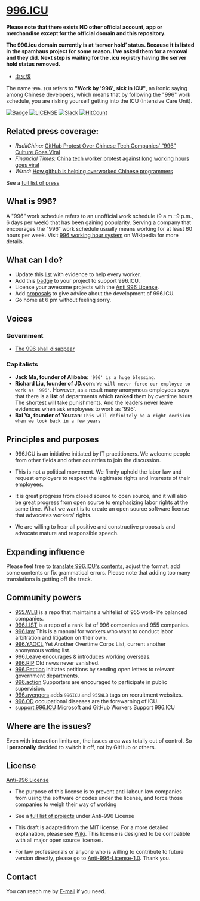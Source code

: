[996.ICU](https://996.icu/#/en_US)
=======
**Please note that there exists NO other official account, app or merchandise except for the official domain and this repository.**

**The 996.icu domain currently is at ‘server hold’ status. Because it is listed in the spamhaus project for some reason. I’ve asked them for a removal and they did. Next step is waiting for the .icu registry having the server hold status removed.**
* [中文版](./README_CN.md)

The name `996.ICU` refers to **"Work by '996', sick in ICU"**, an ironic saying among Chinese developers, which means that by following the "996" work schedule, you are risking yourself getting into the ICU (Intensive Care Unit).

[![Badge](https://img.shields.io/badge/link-996.icu-%23FF4D5B.svg?style=flat-square)](https://996.icu/#/en_US)
[![LICENSE](https://img.shields.io/badge/license-Anti%20996-blue.svg?style=flat-square)](https://github.com/996icu/996.ICU/blob/master/LICENSE)
[![Slack](https://img.shields.io/badge/slack-996icu-green.svg?style=flat-square)](https://join.slack.com/t/996icu/shared_invite/enQtNTg4MjA3MzA1MzgxLWQyYzM5M2IyZmIyMTVjMzU5NTE5MGI5Y2Y2YjgwMmJiMWMxMWMzNGU3NDJmOTdhNmRlYjJlNjk5ZWZhNWIwZGM)
[![HitCount](http://hits.dwyl.io/996icu/996.ICU.svg)](http://hits.dwyl.io/996icu/996.ICU)


Related press coverage:
---
* *RadiiChina:* [GitHub Protest Over Chinese Tech Companies’ “996” Culture Goes Viral](https://radiichina.com/github-protest-chinese-tech-996/)
* *Financial Times:*  [China tech worker protest against long working hours goes viral](https://www.ft.com/content/72754638-55d1-11e9-91f9-b6515a54c5b1)
* *Wired:* [How github is helping overworked Chinese programmers](https://www.wired.com/story/how-github-helping-overworked-chinese-programmers/)

See a [full list of press](externals/news_EN.md)



What is 996?
---

A "996" work schedule refers to an unofficial work schedule (9 a.m.&ndash;9 p.m., 6 days per week) that has been gaining popularity. Serving a company that encourages the "996" work schedule usually means working for at least 60 hours per week.
Visit [996 working hour system](https://en.wikipedia.org/wiki/996_working_hour_system) on Wikipedia for more details.


What can I do?
---

- Update this [list](blacklist/README.md) with evidence to help every worker.  
- Add this [badge](externals/instruction.md) to your project to support 996.ICU.  
- License your awesome projects with the [Anti 996 License](LICENSE).  
- Add [proposals](proposal/README.md) to give advice about the development of 996.ICU.
- Go home at 6 pm without feeling sorry.


Voices
---

### Government
- [The 996 shall disappear](http://www.xinhuanet.com/politics/2019-04/15/c_1124370790.htm)


### Capitalists
- **Jack Ma, founder of Alibaba**: `'996' is a huge blessing`.
- **Richard Liu, founder of JD.com**: `We will never force our employee to work as '996'`.
However, as a result many anonymous employees says that there is a **list** of departments which **ranked** them by overtime hours. The shortest will take punishments. And the leaders never leave evidences when ask employees to work as '996'.
- **Bai Ya, founder of Youzan**: `This will definitely be a right decision when we look back in a few years`




Principles and purposes
---

* 996.ICU is an initiative initiated by IT practitioners. We welcome people from other fields and other countries to join the discussion.

* This is not a political movement. We firmly uphold the labor law and request employers to respect the legitimate rights and interests of their employees.

* It is great progress from closed source to open source, and it will also be great progress from open source to emphasizing labor rights at the same time. What we want is to create an open source software license that advocates workers' rights.

* We are willing to hear all positive and constructive proposals and advocate mature and responsible speech.


Expanding influence
---

Please feel free to [translate 996.ICU's contents](i18n/README.md), adjust the format, add some contents or fix grammatical errors. Please note that adding too many translations is getting off the track.

Community powers
---

 - [955.WLB](https://github.com/formulahendry/955.WLB) is a repo that maintains a whitelist of 955 work-life balanced companies.
 - [996.LIST](https://github.com/fengT-T/996_list) is a repo of a rank list of 996 companies and 955 companies.
 - [996.law](https://github.com/CPdogson/996.law) This is a manual for workers who want to conduct labor arbitration and litigation on their own.
 - [996.YAOCL](https://github.com/boycott996/yaocl) Yet Another Overtime Corps List, current another anonymous voting list.
 - [996.Leave](https://github.com/623637646/996.Leave) encourages & introduces working overseas.
 - [996.RIP](https://996.rip) Old news never vanished.
 - [996.Petition](https://github.com/xokctah/996.petition) initiates petitions by sending open letters to relevant government departments.
 - [996.action](https://github.com/CPdogson/996action) Supporters are encouraged to participate in public supervision.
 - [996.avengers](https://github.com/996-icu-avengers/Natasha) adds `996ICU` and `955WLB` tags on recruitment websites.
 - [996.OD](https://github.com/zheolong/996.OD.git) occupational diseases are the forewarning of ICU.
 - [support.996.ICU](https://github.com/msworkers/support.996.ICU) Microsoft and GitHub Workers Support 996.ICU

Where are the issues?
---

Even with interaction limits on, the issues area was totally out of control.
So I **personally** decided to switch it off, not by GitHub or others.


License
---

[Anti-996 License](LICENSE)

 - The purpose of this license is to prevent anti-labour-law companies from using the software or codes under the license, and force those companies to weigh their way of working
 - See a [full list of projects](awesomelist/README.md) under Anti-996 License

 - This draft is adapted from the MIT license. For a more detailed explanation, please see [Wiki](https://github.com/kattgu7/996-License-Draft/wiki). This license is designed to be compatible with all major open source licenses.  
 - For law professionals or anyone who is willing to contribute to future version directly, please go to [Anti-996-License-1.0](https://github.com/kattgu7/996-License-Draft). Thank you.
 
Contact
---

You can reach me by [E-mail](mailto:996icu.repo@gmail.com) if you need.
